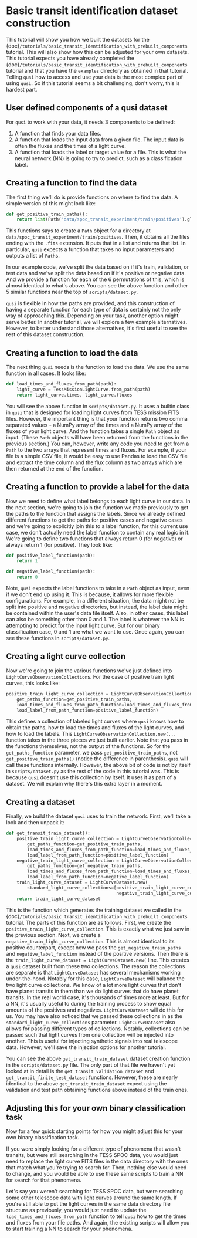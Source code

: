 # Basic transit identification dataset construction

This tutorial will show you how we built the datasets for the {doc}`/tutorials/basic_transit_identification_with_prebuilt_components` tutorial. This will also show how this can be adjusted for your own datasets. This tutorial expects you have already completed the {doc}`/tutorials/basic_transit_identification_with_prebuilt_components` tutorial and that you have the `examples` directory as obtained in that tutorial. Telling `qusi` how to access and use your data is the most complex part of using `qusi`. So if this tutorial seems a bit challenging, don't worry, this is hardest part.

## User defined components of a qusi dataset

For `qusi` to work with your data, it needs 3 components to be defined:

1. A function that finds your data files.
2. A function that loads the input data from a given file. The input data is often the fluxes and the times of a light curve.
3. A function that loads the label or target value for a file. This is what the neural network (NN) is going to try to predict, such as a classification label.

## Creating a function to find the data

The first thing we'll do is provide functions on where to find the data. A simple version of this might look like:

```python
def get_positive_train_paths():
    return list(Path('data/spoc_transit_experiment/train/positives').glob('*.fits'))
```

This functions says to create a `Path` object for a directory at `data/spoc_transit_experiment/train/positives`. Then, it obtains all the files ending with the `.fits` extension. It puts that in a list and returns that list. In particular, `qusi` expects a function that takes no input parameters and outputs a list of `Path`s.

In our example code, we've split the data based on if it's train, validation, or test data and we've split the data based on if it's positive or negative data. And we provide a function for each of the 6 permutations of this, which is almost identical to what's above. You can see the above function and other 5 similar functions near the top of `scripts/dataset.py`.

`qusi` is flexible in how the paths are provided, and this construction of having a separate function for each type of data is certainly not the only way of approaching this. Depending on your task, another option might serve better. In another tutorial, we will explore a few example alternatives. However, to better understand those alternatives, it's first useful to see the rest of this dataset construction.

## Creating a function to load the data

The next thing `qusi` needs is the function to load the data. We use the same function in all cases. It looks like:

```python
def load_times_and_fluxes_from_path(path):
    light_curve = TessMissionLightCurve.from_path(path)
    return light_curve.times, light_curve.fluxes
```

You will see the above function in `scripts/dataset.py`. It uses a builtin class in `qusi` that is designed for loading light curves from TESS mission FITS files. However, the important thing is that your function returns two comma separated values - a NumPy array of the times and a NumPy array of the fluxes of your light curve. And the function takes a single `Path` object as input. (These `Path` objects will have been  returned from the functions in the previous section.) You can, however, write any code you need to get from a `Path` to the two arrays that represent times and fluxes. For example, if your file is a simple CSV file, it would be easy to use Pandas to load the CSV file and extract the time column and the flux column as two arrays which are then returned at the end of the function. 

## Creating a function to provide a label for the data

Now we need to define what label belongs to each light curve in our data. In the next section, we're going to join the function we made previously to get the paths to the function that assigns the labels. Since we already defined different functions to get the paths for positive cases and negative cases and we're going to explicitly join this to a label function, for this current use case, we don't actually need the label function to contain any real logic in it. We're going to define two functions that always return 0 (for negative) or always return 1 (for positive). They look like:

```python
def positive_label_function(path):
    return 1

def negative_label_function(path):
    return 0
```

Note, `qusi` expects the label functions to take in a `Path` object as input, even if we don't end up using it. This is because, it allows for more flexible configurations. For example, in a different situation, the data might not be split into positive and negative directories, but instead, the label data might be contained within the user's data file itself. Also, in other cases, this label can also be something other than 0 and 1. The label is whatever the NN is attempting to predict for the input light curve. But for our binary classification case, 0 and 1 are what we want to use. Once again, you can see these functions in `scripts/dataset.py`.

## Creating a light curve collection

Now we're going to join the various functions we've just defined into `LightCurveObservationCollection`s. For the case of positive train light curves, this looks like:

```python
positive_train_light_curve_collection = LightCurveObservationCollection.new(
    get_paths_function=get_positive_train_paths,
    load_times_and_fluxes_from_path_function=load_times_and_fluxes_from_path,
    load_label_from_path_function=positive_label_function)
```

This defines a collection of labeled light curves where `qusi` knows how to obtain the paths, how to load the times and fluxes of the light curves, and how to load the labels. This `LightCurveObservationCollection.new(...` function takes in the three pieces we just built earlier. Note that you pass in the functions themselves, not the output of the functions. So for the `get_paths_function` parameter, we pass `get_positive_train_paths`, not `get_positive_train_paths()` (notice the difference in parenthesis). `qusi` will call these functions internally. However, the above bit of code is not by itself in `scripts/dataset.py` as the rest of the code in this tutorial was. This is because `qusi` doesn't use this collection by itself. It uses it as part of a dataset. We will explain why there's this extra layer in a moment.

## Creating a dataset

Finally, we build the dataset `qusi` uses to train the network. First, we'll take a look and then unpack it:

```python
def get_transit_train_dataset():
    positive_train_light_curve_collection = LightCurveObservationCollection.new(
        get_paths_function=get_positive_train_paths,
        load_times_and_fluxes_from_path_function=load_times_and_fluxes_from_path,
        load_label_from_path_function=positive_label_function)
    negative_train_light_curve_collection = LightCurveObservationCollection.new(
        get_paths_function=get_negative_train_paths,
        load_times_and_fluxes_from_path_function=load_times_and_fluxes_from_path,
        load_label_from_path_function=negative_label_function)
    train_light_curve_dataset = LightCurveDataset.new(
        standard_light_curve_collections=[positive_train_light_curve_collection,
                                          negative_train_light_curve_collection])
    return train_light_curve_dataset
```

This is the function which generates the training dataset we called in the {doc}`/tutorials/basic_transit_identification_with_prebuilt_components` tutorial. The parts of this function are as follows. First, we create the `positive_train_light_curve_collection`. This is exactly what we just saw in the previous section. Next, we create a `negative_train_light_curve_collection`. This is almost identical to its positive counterpart, except now we pass the `get_negative_train_paths` and `negative_label_function` instead of the positive versions. Then there is the `train_light_curve_dataset = LightCurveDataset.new(` line. This creates a `qusi` dataset built from these two collections. The reason the collections are separate is that `LightCurveDataset` has several mechanisms working under-the-hood. Notably for this case, `LightCurveDataset` will balance the two light curve collections. We know of a lot more light curves that don't have planet transits in them than we do light curves that do have planet transits. In the real world case, it's thousands of times more at least. But for a NN, it's usually useful to during the training process to show equal amounts of the positives and negatives. `LightCurveDataset` will do this for us. You may have also noticed that we passed these collections in as the `standard_light_curve_collections` parameter. `LightCurveDataset` also allows for passing different types of collections. Notably, collections can be passed such that light curves from one collection will be injected into another. This is useful for injecting synthetic signals into real telescope data. However, we'll save the injection options for another tutorial.

You can see the above `get_transit_train_dataset` dataset creation function in the `scripts/dataset.py` file. The only part of that file we haven't yet looked at in detail is the `get_transit_validation_dataset` and `get_transit_finite_test_dataset` functions. However, these are nearly identical to the above `get_transit_train_dataset` expect using the validation and test path obtaining functions above instead of the train ones.

## Adjusting this for your own binary classification task

Now for a few quick starting points for how you might adjust this for your own binary classification task.

If you were simply looking for a different type of phenomena that wasn't transits, but were still searching in the TESS SPOC data, you would just need to replace the light curve FITS files in the data directory with the ones that match what you're trying to search for. Then, nothing else would need to change, and you would be able to use these same scripts to train a NN for search for that phenomena.

Let's say you weren't searching for TESS SPOC data, but were searching some other telescope data with light curves around the same length. If you're still able to put the light curves in the same data directory file structure as previously, you would just need to update the `load_times_and_fluxes_from_path` function to tell `qusi` how to get the times and fluxes from your file paths. And again, the existing scripts will allow you to start training a NN to search for your phenomena.
